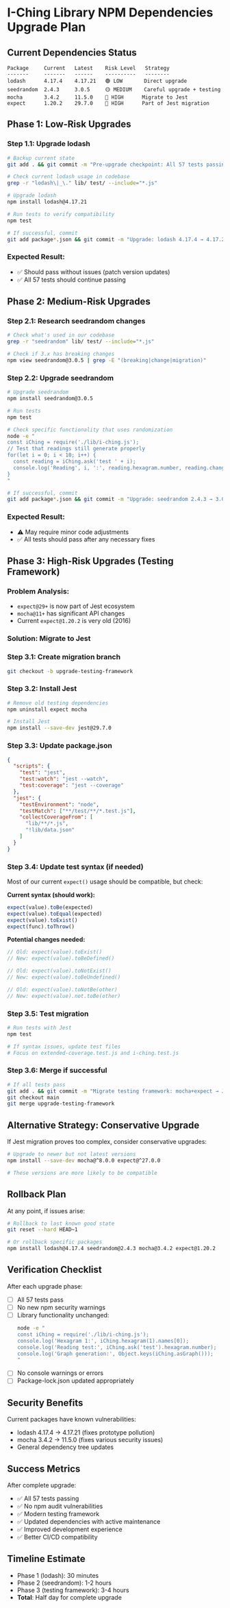 # I-Ching Library NPM Dependencies Upgrade Plan

## Current Dependencies Status
```
Package     Current   Latest    Risk Level   Strategy
-------     -------   ------    ----------   --------
lodash      4.17.4    4.17.21   🟢 LOW       Direct upgrade
seedrandom  2.4.3     3.0.5     🟡 MEDIUM    Careful upgrade + testing
mocha       3.4.2     11.5.0    🔴 HIGH      Migrate to Jest
expect      1.20.2    29.7.0    🔴 HIGH      Part of Jest migration
```

## Phase 1: Low-Risk Upgrades

### Step 1.1: Upgrade lodash
```bash
# Backup current state
git add . && git commit -m "Pre-upgrade checkpoint: All 57 tests passing"

# Check current lodash usage in codebase
grep -r "lodash\|_\." lib/ test/ --include="*.js"

# Upgrade lodash
npm install lodash@4.17.21

# Run tests to verify compatibility
npm test

# If successful, commit
git add package*.json && git commit -m "Upgrade: lodash 4.17.4 → 4.17.21"
```

### Expected Result:
- ✅ Should pass without issues (patch version updates)
- ✅ All 57 tests should continue passing

## Phase 2: Medium-Risk Upgrades

### Step 2.1: Research seedrandom changes
```bash
# Check what's used in our codebase
grep -r "seedrandom" lib/ test/ --include="*.js"

# Check if 3.x has breaking changes
npm view seedrandom@3.0.5 | grep -E "(breaking|change|migration)"
```

### Step 2.2: Upgrade seedrandom
```bash
# Upgrade seedrandom
npm install seedrandom@3.0.5

# Run tests
npm test

# Check specific functionality that uses randomization
node -e "
const iChing = require('./lib/i-ching.js');
// Test that readings still generate properly
for(let i = 0; i < 10; i++) {
  const reading = iChing.ask('test ' + i);
  console.log('Reading', i, ':', reading.hexagram.number, reading.change ? '→ ' + reading.change.to.number : 'no change');
}
"

# If successful, commit
git add package*.json && git commit -m "Upgrade: seedrandom 2.4.3 → 3.0.5"
```

### Expected Result:
- ⚠️ May require minor code adjustments
- ✅ All tests should pass after any necessary fixes

## Phase 3: High-Risk Upgrades (Testing Framework)

### Problem Analysis:
- `expect@29+` is now part of Jest ecosystem
- `mocha@11+` has significant API changes
- Current `expect@1.20.2` is very old (2016)

### Solution: Migrate to Jest

### Step 3.1: Create migration branch
```bash
git checkout -b upgrade-testing-framework
```

### Step 3.2: Install Jest
```bash
# Remove old testing dependencies
npm uninstall expect mocha

# Install Jest
npm install --save-dev jest@29.7.0
```

### Step 3.3: Update package.json
```json
{
  "scripts": {
    "test": "jest",
    "test:watch": "jest --watch",
    "test:coverage": "jest --coverage"
  },
  "jest": {
    "testEnvironment": "node",
    "testMatch": ["**/test/**/*.test.js"],
    "collectCoverageFrom": [
      "lib/**/*.js",
      "!lib/data.json"
    ]
  }
}
```

### Step 3.4: Update test syntax (if needed)
Most of our current `expect()` usage should be compatible, but check:

**Current syntax (should work):**
```javascript
expect(value).toBe(expected)
expect(value).toEqual(expected)
expect(value).toExist()
expect(func).toThrow()
```

**Potential changes needed:**
```javascript
// Old: expect(value).toExist()
// New: expect(value).toBeDefined()

// Old: expect(value).toNotExist()  
// New: expect(value).toBeUndefined()

// Old: expect(value).toNotBe(other)
// New: expect(value).not.toBe(other)
```

### Step 3.5: Test migration
```bash
# Run tests with Jest
npm test

# If syntax issues, update test files
# Focus on extended-coverage.test.js and i-ching.test.js
```

### Step 3.6: Merge if successful
```bash
# If all tests pass
git add . && git commit -m "Migrate testing framework: mocha+expect → Jest"
git checkout main
git merge upgrade-testing-framework
```

## Alternative Strategy: Conservative Upgrade

If Jest migration proves too complex, consider conservative upgrades:

```bash
# Upgrade to newer but not latest versions
npm install --save-dev mocha@^8.0.0 expect@^27.0.0

# These versions are more likely to be compatible
```

## Rollback Plan

At any point, if issues arise:

```bash
# Rollback to last known good state
git reset --hard HEAD~1

# Or rollback specific packages
npm install lodash@4.17.4 seedrandom@2.4.3 mocha@3.4.2 expect@1.20.2
```

## Verification Checklist

After each upgrade phase:

- [ ] All 57 tests pass
- [ ] No new npm security warnings
- [ ] Library functionality unchanged:
  ```bash
  node -e "
  const iChing = require('./lib/i-ching.js');
  console.log('Hexagram 1:', iChing.hexagram(1).names[0]);
  console.log('Reading test:', iChing.ask('test').hexagram.number);
  console.log('Graph generation:', Object.keys(iChing.asGraph()));
  "
  ```
- [ ] No console warnings or errors
- [ ] Package-lock.json updated appropriately

## Security Benefits

Current packages have known vulnerabilities:
- lodash 4.17.4 → 4.17.21 (fixes prototype pollution)
- mocha 3.4.2 → 11.5.0 (fixes various security issues)
- General dependency tree updates

## Success Metrics

After complete upgrade:
- ✅ All 57 tests passing
- ✅ No npm audit vulnerabilities
- ✅ Modern testing framework
- ✅ Updated dependencies with active maintenance
- ✅ Improved development experience
- ✅ Better CI/CD compatibility

## Timeline Estimate

- Phase 1 (lodash): 30 minutes
- Phase 2 (seedrandom): 1-2 hours
- Phase 3 (testing framework): 3-4 hours
- **Total**: Half day for complete upgrade
